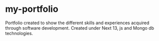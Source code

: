 # my-portfolio
Portfolio created to show the different skills and experiences acquired through software development. Created under Next 13, js and Mongo db technologies.
